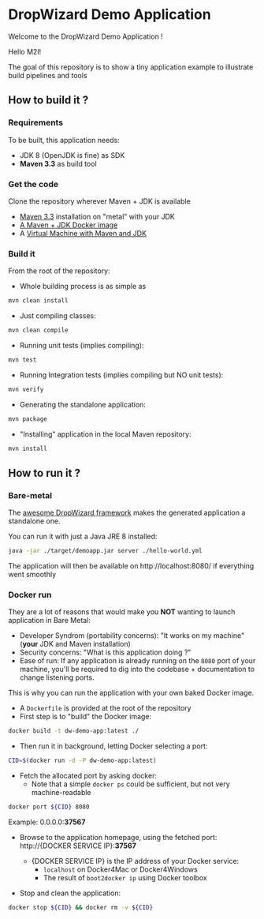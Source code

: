 
# DropWizard Demo Application

Welcome to the DropWizard Demo Application !

Hello M2I!
    
 
The goal of this repository is to show a tiny application example
to illustrate build pipelines and tools

## How to build it ?

### Requirements

To be built, this application needs:
* JDK 8 (OpenJDK is fine) as SDK
* **Maven 3.3** as build tool

### Get the code

Clone the repository wherever Maven + JDK is
available
* [Maven 3.3](https://maven.apache.org/) installation on "metal" with your JDK
* [A Maven + JDK Docker image](https://hub.docker.com/_/maven/)
* A [Virtual Machine with Maven and JDK](https://atlas.hashicorp.com/antapos/boxes/ubuntu-trusty64-jdk8-maven)

### Build it

From the root of the repository:

* Whole building process is as simple as
```bash
mvn clean install
```
* Just compiling classes:
```bash
mvn clean compile
```
* Running unit tests (implies compiling):
```bash
mvn test
```
* Running Integration tests (implies compiling but NO unit tests):
```bash
mvn verify
```

* Generating the standalone application:
```bash
mvn package
```

* "Installing" application in the local Maven repository:
```bash
mvn install
```

## How to run it ?

### Bare-metal

The [awesome DropWizard framework](http://www.dropwizard.io/1.0.0/docs/) makes the generated application a standalone one.

You can run it with just a Java JRE 8 installed:

```bash
java -jar ./target/demoapp.jar server ./hello-world.yml
```

The application will then be available on http://localhost:8080/ if everything went smoothly

### Docker run

They are a lot of reasons that would make you **NOT**
wanting to launch application in Bare Metal:

* Developer Syndrom (portability concerns): "It works on my machine" (**your** JDK and Maven installation)
* Security concerns: "What is this application doing ?"
* Ease of run: If any application is already running on
the `8080` port of your machine, you'll be required
to dig into the codebase + documentation to change
listening ports.


This is why you can run the application with your
own baked Docker image.

* A `Dockerfile` is provided at the root of the repository
* First step is to "build" the Docker image:
```bash
docker build -t dw-demo-app:latest ./
```
* Then run it in background,
letting Docker selecting a port:
```bash
CID=$(docker run -d -P dw-demo-app:latest)
```
* Fetch the allocated port by asking docker:
  - Note that a simple ```docker ps``` could be sufficient, but not very machine-readable
```bash
docker port ${CID} 8080
```
Example: 0.0.0.0:**37567**

* Browse to the application homepage, using the fetched port: http://{DOCKER SERVICE IP}:**37567**
  - {DOCKER SERVICE IP} is the IP address of your Docker service:
    * `localhost` on Docker4Mac or Docker4Windows
    * The result of ```boot2docker ip``` using Docker toolbox

* Stop and clean the application:
```bash
docker stop ${CID} && docker rm -v ${CID}
```
